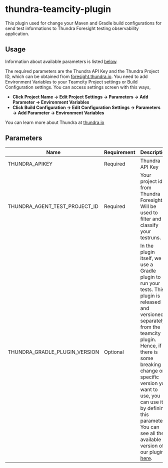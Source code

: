 # thundra-teamcity-plugin
This plugin used for change your Maven and Gradle build configurations for send test informations to Thundra Foresight testing observability application.
## Usage

Information about available parameters is listed [below](#parameters). 

The required parameters are the Thundra API Key and the Thundra Project ID, which can be obtained from [foresight.thundra.io](https://foresight.thundra.io/). 
You need to add Environment Variables to your Teamcity Project settings or Build Configuration settings. You can access settings screen with this ways,
- **Click Project Name -> Edit Project Settings -> Parameters -> Add Parameter -> Environment Variables**
- **Click Build Configuration -> Edit Configuration Settings -> Parameters -> Add Parameter -> Environment Variables**

You can learn more about Thundra at [thundra.io](https://thundra.io)

## Parameters

| Name                  | Requirement       | Description
| ---                   | ---               | ---
| THUNDRA_APIKEY                | Required          | Thundra API Key
| THUNDRA_AGENT_TEST_PROJECT_ID            | Required          | Your project id from Thundra Foresight. Will be used to filter and classify your testruns.
| THUNDRA_GRADLE_PLUGIN_VERSION        | Optional          | In the plugin itself, we use a Gradle plugin to run your tests. This plugin is released and versioned separately from the teamcity plugin. Hence, if there is some breaking change or specific version you want to use, you can use it by defining this parameter. You can see all the available version of our plugin [here](https://search.maven.org/artifact/io.thundra.agent/thundra-agent-gradle-test-instrumentation).

